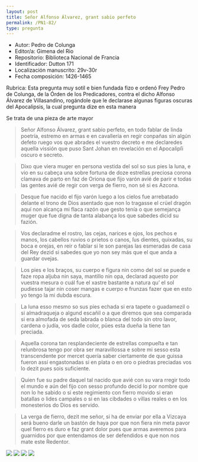 ```yaml
---
layout: post
title: Señor Alfonso Álvarez, grant sabio perfeto
permalink: /PN1-82/
type: pregunta
---
```


* Autor: Pedro de Colunga
* Editor/a: Gimena del Rio
* Repositorio: Biblioteca Nacional de Francia
* Identificador: Dutton 171
* Localización manuscrito: 29v-30r
* Fecha composición: 1426-1465

Rubrica:  Esta pregunta muy sotil e bien fundada fizo e ordenó Frey Pedro de Colunga, de la Órden de los Predicadores, contra el dicho Alfonso Álvarez de Villasandino, rogándole que le declarase algunas figuras oscuras del Apocalipsis, la cual pregunta dize en esta manera

Se trata de una pieza de arte mayor

> Señor Alfonso Álvarez, grant sabio perfeto,
> en todo fablar de linda poetría,
> estremo en armas e en cavallería
> en regir conpañas sin algún defeto
> ruego vos que abrades el vuestro decreto
> e me declaredes aquella vissión
> que puso Sant Johan en revelación
> en el Apocalipſi oscuro e secreto.


> Dixo que viera muger en persona
> vestida del sol so sus pies la luna,
> e vio en su cabeça una sobre fortuna
> de doze estrellas preciosa corona
> clamava de parto en faz de Oriona
> que fijo varón avié de parir
> e todas las gentes avié de regir
> con verga de fierro, non sé si es Azcona.


> Desque fue nacido el fijo varón
> luego a los cielos fue arrebatado
> delante el trono de Dios asentado
> que non lo tragasse el crüel dragón
> aquí non alcança mi flaca razón
> que gesto tenía o que semejança
> muger que fue digna de tanta alabança
> los que sabedes dicid su fazión.



> Vos declaradme el rostro, las cejas,
> narices e ojos, los pechos e manos,
> los cabellos ruvios o prietos o canos,
> ſus dientes, quixadas, su boca e orejas,
> en reír o fablar si le son parejas
> las esmeradas de casa del Rey
> dezid si sabedes que yo non sey
> más que el que anda a guardar ovejas.


> Los pies e los braços, su cuerpo e figura
> nin como del sol se puede e faze ropa
> aljuba nin saya, mantillo nin opa,
> declarad aquesto por vuestra mesura
> o cuál fue el xastre bastante a natura
> qu’ el sol pudiesse tajar nin coser
> mangas e cuerpo e frunzas fazer
> que en esto yo tengo la mi dubda escura.


> La luna esso mesmo so sus pies echada
> si era tapete o guadamezil
> o si almadraqueja o algund escañil
> o a que diremos que sea comparada
> si era almofada de seda labrada
> o blanca del todo sin otro lavor,
> cardena o judía, vos dadle color,
> pües esta dueña la tiene tan preciada.


> Aquella corona tan resplandeciente
> de estrellas compueſta e tan relunbrosa
> tengo por obra ser maravillossa
> e sobre mi sesso esta transcendente
> por mercet quería saber ciertamente
> de que guissa fueron assí engastonadas
> si en plata o en oro o piedras preciadas
> vos lo dezit pues sois suficiente.


> Quien fue su padre daquel tal nacido
> que avié con su vara rregir todo el mundo
> e aún del fijo con sesso profundo
> decid lo por nombre que non lo he sabido
> o si este regimiento con fierro movido
> si eran batallas o lides campales
> o si en las cibdades o villas reales
> o en los monesterios do Dios es servido.


> La verga de fierro, dezit me señor,
> si ha de enviar por ella a Vizcaya
> será bueno darle un bastón de haya
> por que non fiera nin meta pavor
> quel fierro es duro e faz grant dolor
> pues que armas averemos para guarnidos
> por que entendamos de ser defendidos
> e que non nos mate este Redentor.

![](https://raw.githubusercontent.com/hdcaicyt/Poesia-Medieval/master/img/PN1-82-29v-0.jpg)
![](https://raw.githubusercontent.com/hdcaicyt/Poesia-Medieval/master/img/PN1-82-30r-1.jpg)
![](https://raw.githubusercontent.com/hdcaicyt/Poesia-Medieval/master/img/PN1-82-30r-2.jpg)
![](https://raw.githubusercontent.com/hdcaicyt/Poesia-Medieval/master/img/PN1-82-30r-3.jpg)
